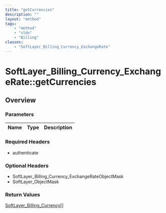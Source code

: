 ```yaml
---
title: "getCurrencies"
description: ""
layout: "method"
tags:
    - "method"
    - "sldn"
    - "Billing"
classes:
    - "SoftLayer_Billing_Currency_ExchangeRate"
---
```

# SoftLayer_Billing_Currency_ExchangeRate::getCurrencies
## Overview 


### Parameters 
|Name | Type | Description |
| --- | --- | --- |


### Required Headers
* authenticate

### Optional Headers
* SoftLayer_Billing_Currency_ExchangeRateObjectMask
* SoftLayer_ObjectMask

### Return Values
<a href='/reference/datatypes/SoftLayer_Billing_Currency'>SoftLayer_Billing_Currency[] </a>
